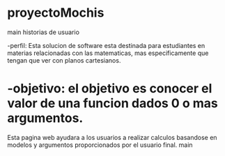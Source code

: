 # proyectoMochis
 main
historias de usuario

-perfil: Esta solucion de software esta destinada para estudiantes en materias
relacionadas con las matematicas, mas especificamente que tengan que ver con planos cartesianos.

-objetivo: el objetivo es conocer el valor de una funcion dados 0 o
mas argumentos.
=======
Esta pagina web ayudara a los usuarios a realizar calculos basandose en modelos y argumentos proporcionados por el usuario final.
 main
